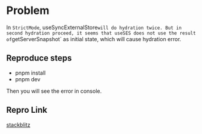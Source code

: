 # Problem

In `StrictMode`, useSyncExternalStore` will do hydration twice. But in second hydration proceed, it seems that useSES does not use the result of `getServerSnapshot` as initial state, which will cause hydration error.


## Reproduce steps

* pnpm install
* pnpm dev

Then you will see the error in console.

## Repro Link

[stackblitz](https://stackblitz.com/github/promer94/uses-hydrate-problem?file=README.md)